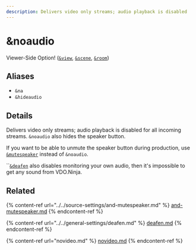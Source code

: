 ```yaml
---
description: Delivers video only streams; audio playback is disabled
---
```


# \&noaudio

Viewer-Side Option! ([`&view`](view.md), [`&scene`](scene.md), [`&room`](../../general-settings/room.md))

## Aliases

* `&na`
* `&hideaudio`

## Details

Delivers video only streams; audio playback is disabled for all incoming streams. `&noaudio` also hides the speaker button.

If you want to be able to unmute the speaker button during production, use [`&mutespeaker`](../../source-settings/and-mutespeaker.md) instead of `&noaudio`.&#x20;

``[`&deafen`](../../general-settings/deafen.md) also disables monitoring your own audio, then it's impossible to get any sound from VDO.Ninja.

## Related

{% content-ref url="../../source-settings/and-mutespeaker.md" %}
[and-mutespeaker.md](../../source-settings/and-mutespeaker.md)
{% endcontent-ref %}

{% content-ref url="../../general-settings/deafen.md" %}
[deafen.md](../../general-settings/deafen.md)
{% endcontent-ref %}

{% content-ref url="novideo.md" %}
[novideo.md](novideo.md)
{% endcontent-ref %}
